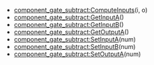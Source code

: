 - [component_gate_subtract:ComputeInputs](nil)(i, o)
- [component_gate_subtract:GetInputA](nil)()
- [component_gate_subtract:GetInputB](nil)()
- [component_gate_subtract:GetOutputA](nil)()
- [component_gate_subtract:SetInputA](nil)(num)
- [component_gate_subtract:SetInputB](nil)(num)
- [component_gate_subtract:SetOutputA](nil)(num)